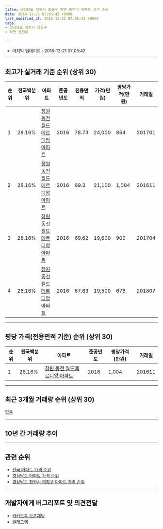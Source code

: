 ```yaml
---
title: 경상남도 창원시 의창구 북면 동전리 아파트 가격 순위
date: 2018-12-21 07:05:42 +0900
last_modified_at: 2018-12-21 07:05:42 +0900
tags:
- 경상남도 창원시 의창구
- 북면 동전리

---
```


* 마지막 업데이트 : 2018-12-21 07:05:42

---

## 최고가 실거래 기준 순위 (상위 30)


|순위|전국백분위|아파트|준공년도|전용면적|가격(만원)|평당가격(만원)|거래일|
|---|---|---|---|---|---|---|---|
|1|28.16%|[창원 동전 월드메르디앙 아파트](https://search.naver.com/search.naver?query=%EA%B2%BD%EC%83%81%EB%82%A8%EB%8F%84+%EC%B0%BD%EC%9B%90%EC%8B%9C+%EC%9D%98%EC%B0%BD%EA%B5%AC+%EB%B6%81%EB%A9%B4+%EB%8F%99%EC%A0%84%EB%A6%AC+%EC%B0%BD%EC%9B%90+%EB%8F%99%EC%A0%84+%EC%9B%94%EB%93%9C%EB%A9%94%EB%A5%B4%EB%94%94%EC%95%99+%EC%95%84%ED%8C%8C%ED%8A%B8)|2016|78.73|24,000|864|201701|
|2|28.16%|[창원 동전 월드메르디앙 아파트](https://search.naver.com/search.naver?query=%EA%B2%BD%EC%83%81%EB%82%A8%EB%8F%84+%EC%B0%BD%EC%9B%90%EC%8B%9C+%EC%9D%98%EC%B0%BD%EA%B5%AC+%EB%B6%81%EB%A9%B4+%EB%8F%99%EC%A0%84%EB%A6%AC+%EC%B0%BD%EC%9B%90+%EB%8F%99%EC%A0%84+%EC%9B%94%EB%93%9C%EB%A9%94%EB%A5%B4%EB%94%94%EC%95%99+%EC%95%84%ED%8C%8C%ED%8A%B8)|2016|69.3|21,100|1,004|201611|
|3|28.16%|[창원 동전 월드메르디앙 아파트](https://search.naver.com/search.naver?query=%EA%B2%BD%EC%83%81%EB%82%A8%EB%8F%84+%EC%B0%BD%EC%9B%90%EC%8B%9C+%EC%9D%98%EC%B0%BD%EA%B5%AC+%EB%B6%81%EB%A9%B4+%EB%8F%99%EC%A0%84%EB%A6%AC+%EC%B0%BD%EC%9B%90+%EB%8F%99%EC%A0%84+%EC%9B%94%EB%93%9C%EB%A9%94%EB%A5%B4%EB%94%94%EC%95%99+%EC%95%84%ED%8C%8C%ED%8A%B8)|2016|69.62|19,600|900|201704|
|4|28.16%|[창원 동전 월드메르디앙 아파트](https://search.naver.com/search.naver?query=%EA%B2%BD%EC%83%81%EB%82%A8%EB%8F%84+%EC%B0%BD%EC%9B%90%EC%8B%9C+%EC%9D%98%EC%B0%BD%EA%B5%AC+%EB%B6%81%EB%A9%B4+%EB%8F%99%EC%A0%84%EB%A6%AC+%EC%B0%BD%EC%9B%90+%EB%8F%99%EC%A0%84+%EC%9B%94%EB%93%9C%EB%A9%94%EB%A5%B4%EB%94%94%EC%95%99+%EC%95%84%ED%8C%8C%ED%8A%B8)|2016|67.63|19,500|678|201807|


---

## 평당 가격(전용면적 기준) 순위 (상위 30)


|순위|전국백분위|아파트|준공년도|평당가격(만원)|거래일|
|---|---|---|---|---|---|
|1|28.16%|[창원 동전 월드메르디앙 아파트](https://search.naver.com/search.naver?query=%EA%B2%BD%EC%83%81%EB%82%A8%EB%8F%84+%EC%B0%BD%EC%9B%90%EC%8B%9C+%EC%9D%98%EC%B0%BD%EA%B5%AC+%EB%B6%81%EB%A9%B4+%EB%8F%99%EC%A0%84%EB%A6%AC+%EC%B0%BD%EC%9B%90+%EB%8F%99%EC%A0%84+%EC%9B%94%EB%93%9C%EB%A9%94%EB%A5%B4%EB%94%94%EC%95%99+%EC%95%84%ED%8C%8C%ED%8A%B8)|2016|1,004|201611|


---

## 최근 3개월 거래량 순위 (상위 30)

없음

---

## 10년 간 거래량 추이


<div style="width:100%;">
    <canvas id="deal_progress" height="250"></canvas>
</div>

<script>
new Chart(document.getElementById("deal_progress"), {
    type: 'line',
    data: {
        labels: ['200812','200901','200902','200903','200904','200905','200906','200907','200908','200909','200910','200911','200912','201001','201002','201003','201004','201005','201006','201007','201008','201009','201010','201011','201012','201101','201102','201103','201104','201105','201106','201107','201108','201109','201110','201111','201112','201201','201202','201203','201204','201205','201206','201207','201208','201209','201210','201211','201212','201301','201302','201303','201304','201305','201306','201307','201308','201309','201310','201311','201312','201401','201402','201403','201404','201405','201406','201407','201408','201409','201410','201411','201412','201501','201502','201503','201504','201505','201506','201507','201508','201509','201510','201511','201512','201601','201602','201603','201604','201605','201606','201607','201608','201609','201610','201611','201612','201701','201702','201703','201704','201705','201706','201707','201708','201709','201710','201711','201712','201801','201802','201803','201804','201805','201806','201807','201808','201809','201810','201811','201812'],
        datasets: [{
            label: '실거래 수',
            pointRadius: 1,
            data: [0, 0, 0, 0, 0, 0, 0, 0, 0, 0, 0, 0, 0, 0, 0, 0, 0, 0, 0, 0, 0, 0, 0, 0, 0, 0, 0, 0, 0, 0, 0, 0, 0, 0, 0, 0, 0, 0, 0, 0, 0, 0, 0, 0, 0, 0, 0, 0, 0, 0, 0, 0, 0, 0, 0, 0, 0, 0, 0, 0, 0, 0, 0, 0, 0, 0, 0, 0, 0, 0, 0, 0, 0, 0, 0, 0, 0, 0, 0, 0, 0, 0, 0, 0, 0, 0, 0, 0, 0, 0, 0, 0, 0, 0, 0, 1, 3, 5, 0, 0, 2, 0, 1, 0, 0, 0, 0, 0, 1, 0, 0, 0, 0, 0, 0, 2, 0, 0, 0, 0, 0],
            borderColor: "rgba(255, 201, 14, 1)",
            backgroundColor: "rgba(255, 201, 14, 0.5)",
            fill: true,
        }]
    },
    options: {
        responsive: true,
        title: {
            display: true,
            text: '10년간 거래량 추이'
        },
        tooltips: {
            mode: 'index',
            intersect: false,
        },
        hover: {
            mode: 'nearest',
            intersect: true
        },
        scales: {
            xAxes: [{
                display: true,
                scaleLabel: {
                    display: true,
                    labelString: '년/월'
                }
            }],
            yAxes: [{
                display: true,
                ticks: {
                    suggestedMin: 0,
                },
                scaleLabel: {
                    display: true,
                    labelString: '실거래 수'
                }
            }]
        }
    }
});

</script>


---

## 관련 순위

- [전국 아파트 가격 순위](https://inasie.github.io/apt-ranking/전국)
- [경상남도 아파트 가격 순위](https://inasie.github.io/apt-ranking/경상남도)
- [경상남도 창원시 의창구 아파트 가격 순위](https://inasie.github.io/apt-ranking/경상남도-창원시-의창구)


---

## 개발자에게 버그리포트 및 의견전달

- [카카오톡 오픈채팅](https://open.kakao.com/o/gLJUAP4)
- [텔레그램](https://t.me/inasie)

